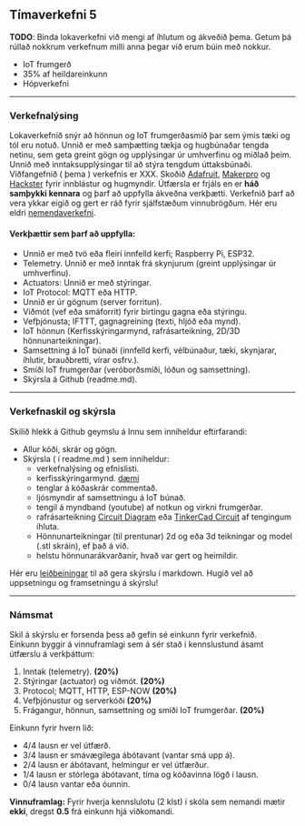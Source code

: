 ## Tímaverkefni 5 
**TODO**: Binda lokaverkefni við mengi af íhlutum og ákveðið þema. Getum þá rúllað nokkrum verkefnum milli anna þegar við erum búin með nokkur.

- IoT frumgerð 
- 35% af heildareinkunn 
- Hópverkefni 

---

### Verkefnalýsing

Lokaverkefnið snýr að hönnun og IoT frumgerðasmíð þar sem ýmis tæki og tól eru notuð. Unnið er með samþætting tækja og hugbúnaðar tengda netinu, sem geta greint gögn og upplýsingar úr umhverfinu og miðlað þeim. Unnið með inntaksupplýsingar til að stýra tengdum úttaksbúnaði. 
Viðfangefnið ( þema ) verkefnis er XXX. Skoðið [Adafruit](https://learn.adafruit.com/category/internet-of-things-iot?guide_page=2&total_count=224&total_verbiage=total+series-), [Makerpro](https://maker.pro/projects/category/iot?filter=popular) og [Hackster](https://www.hackster.io/iot/projects) fyrir innblástur og hugmyndir. Útfærsla er frjáls en er **háð samþykki kennara** og þarf að uppfylla ákveðna verkþætti. Verkefnið þarf að vera ykkar eigið og gert er ráð fyrir sjálfstæðum vinnubrögðum. Hér eru eldri [nemendaverkefni](https://github.com/Verksmidja).
 

#### Verkþættir sem þarf að uppfylla:

- Unnið er með tvö eða fleiri innfelld kerfi; Raspberry Pi, ESP32.
- Telemetry. Unnið er með inntak frá skynjurum (greint upplýsingar úr umhverfinu).
- Actuators: Unnið er með stýringar.
- IoT Protocol: MQTT eða HTTP. 
- Unnið er úr gögnum (server forritun).
- Viðmót (vef eða smáforrit) fyrir birtingu gagna eða stýringu.
- Vefþjónusta; IFTTT, gagnagreining (texti, hljóð eða mynd).
- IoT hönnun (Kerfisskýringarmynd, rafrásarteikning, 2D/3D hönnunarteikningar).
- Samsettning á IoT búnaði (innfelld kerfi, vélbúnaður, tæki, skynjarar, íhlutir, brauðbretti, vírar osfrv.).
- Smíði IoT frumgerðar (veróborðsmíði, lóðun og samsettning).
- Skýrsla á Github (readme.md).

---

### Verkefnaskil og skýrsla

Skilið hlekk á Github geymslu á Innu sem inniheldur eftirfarandi: 

- Allur kóði, skrár og gögn.
- Skýrsla ( í readme.md ) sem inniheldur:
  - verkefnalýsing og efnislisti.
  - kerfisskýringarmynd. [dæmi](https://github.com/VESM3/IOT/blob/main/Myndir/kerfismynd.drawio.png)
  - tenglar á kóðaskrár commentað.
  - ljósmyndir af samsettningu á IoT búnað. 
  - tengil á myndband (youtube) af notkun og virkni frumgerðar.
  - rafrásarteikning [Circuit Diagram](https://www.circuit-diagram.org/) eða [TinkerCad Circuit](https://www.tinkercad.com/circuits) af tengingum íhluta.
  - Hönnunarteikningar (til prentunar) 2d og eða 3d teikningar og model (.stl skráin), ef það á við.
  - helstu hönnunarákvarðanir, hvað var gert og heimildir.

Hér eru [leiðbeiningar](https://github.com/VESM1VS/AFANGI/blob/main/Kennsluefni/skyrslugerd.md) til að gera skýrslu í markdown. Hugið vel að uppsetningu og framsetningu á skýrslu! 

---

### Námsmat 
Skil á skýrslu er forsenda þess að gefin sé einkunn fyrir verkefnið. <br>
Einkunn byggir á vinnuframlagi sem á sér stað í kennslustund ásamt útfærslu á verkþáttum: 

1. Inntak (telemetry). **(20%)**
1. Stýringar (actuator) og viðmót. **(20%)**
1. Protocol; MQTT, HTTP, ESP-NOW **(20%)**
1. Vefþjónustur og serverkóði **(20%)**
1. Frágangur, hönnun, samsettning og smíði IoT frumgerðar. **(20%)**

Einkunn fyrir hvern lið: 
- 4/4 lausn er vel útfærð.
- 3/4 lausn er smávægilega ábótavant (vantar smá upp á).
- 2/4 lausn er ábótavant, helmingur er vel útfærður.
- 1/4 lausn er stórlega ábótavant, tíma og kóðavinna lögð í lausn.
- 0/4 lausn vantar eða óunnin.

**Vinnuframlag:** Fyrir hverja kennslulotu (2 klst) í skóla sem nemandi mætir **ekki**, dregst **0.5** frá einkunn hjá viðkomandi. 

